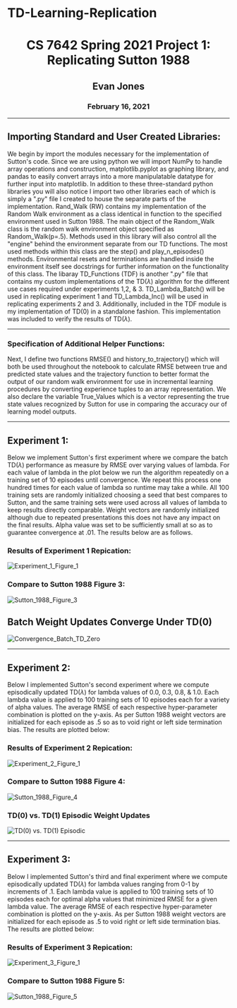 # TD-Learning-Replication

<h1><center>CS 7642 Spring 2021 Project 1: Replicating Sutton 1988</center></h1>
<h2><center>Evan Jones</center></h2>
<h3><center>February 16, 2021</center></h3>

---

## Importing Standard and User Created Libraries:
We begin by import the modules necessary for the implementation of Sutton's code. Since we are using python we will import NumPy to handle array operations and construction, matplotlib.pyplot as graphing library, and pandas to easily convert arrays into a more manipulatable datatype for further input into matplotlib. In addition to these three-standard python libraries you will also notice I import two other libraries each of which is simply a ".py" file I created to house the separate parts of the implementation. Rand_Walk (RW) contains my implementation of the Random Walk environment as a class identical in function to the specified environment used in Sutton 1988. The main object of the Random_Walk class is the random walk environment object specified as Random_Walk(p=.5). Methods used in this library will also control all the "engine" behind the environment separate from our TD functions. The most used methods within this class are the step() and play_n_episodes() methods. Environmental resets and terminations are handled inside the environment itself see docstrings for further information on the functionality of this class. The libaray TD_Functions (TDF) is another ".py" file that contains my custom implementations of the TD($\lambda$) algorithm for the different use cases required under experiments 1,2, & 3. TD_Lambda_Batch() will be used in replicating experiment 1 and TD_Lambda_Inc() will be used in replicating experiments 2 and 3. Additionally, included in the TDF module is my implementation of TD(0) in a standalone fashion. This implementation was included to verify the results of TD($\lambda$). 

---

### Specification of Additional Helper Functions:

Next, I define two functions RMSE() and history_to_trajectory() which will both be used throughout the notebook to calculate RMSE between true and predicted state values and the trajectory function to better format the output of our random walk environment for use in incremental learning procedures by converting experience tuples to an array representation. We also declare the variable True_Values which is a vector representing the true state values recognized by Sutton for use in comparing the accuracy our of learning model outputs.

---

## Experiment 1: 

Below we implement Sutton's first experiment where we compare the batch TD($\lambda$) performance as measure by RMSE over varying values of lambda. For each value of lambda in the plot below we run the algorithm repeatedly on a training set of 10 episodes until convergence. We repeat this process one hundred times for each value of lambda so runtime may take a while. All 100 training sets are randomly initialized choosing a seed that best compares to Sutton, and the same training sets were used across all values of lambda to keep results directly comparable. Weight vectors are randomly initialized although due to repeated presentations this does not have any impact on the final results. Alpha value was set to be sufficiently small at so as to guarantee convergence at .01. The results below are as follows. 


### Results of Experiment 1 Repication:

![Experiment_1_Figure_1](/assets/Experiment_1_Figure_1.png)


### Compare to Sutton 1988 Figure 3:


![Sutton_1988_Figure_3](/assets/Sutton_1988_Figure_3.png)

## Batch Weight Updates Converge Under TD(0)

![Convergence_Batch_TD_Zero](/assets/Convergence_Batch_TD_Zero.png)


---

## Experiment 2:

Below I implemented Sutton's second experiment where we compute episodically updated TD($\lambda$) for lambda values of 0.0, 0.3, 0.8, & 1.0. Each lambda value is applied to 100 training sets of 10 episodes each for a variety of alpha values. The average RMSE of each respective hyper-parameter combination is plotted on the y-axis. As per Sutton 1988 weight vectors are initialized for each episode as .5 so as to void right or left side termination bias. The results are plotted below:

### Results of Experiment 2 Repication:

![Experiment_2_Figure_1](/assets/Experiment_2_Figure_1.png)

### Compare to Sutton 1988 Figure 4:

![Sutton_1988_Figure_4](/assets/Sutton_1988_Figure_4.png)

### TD(0) vs. TD(1) Episodic Weight Updates

![TD(0) vs. TD(1) Episodic](/assets/TD(0)_vs_TD(1).png)

---

## Experiment 3:

Below I implemented Sutton's third and final experiment where we compute episodically updated TD($\lambda$) for lambda values ranging from 0-1 by increments of .1. Each lambda value is applied to 100 training sets of 10 episodes each for optimal alpha values that minimized RMSE for a given lambda value. The average RMSE of each respective hyper-parameter combination is plotted on the y-axis. As per Sutton 1988 weight vectors are initialized for each episode as .5 to void right or left side termination bias. The results are plotted below:

### Results of Experiment 3 Repication:

![Experiment_3_Figure_1](/assets/Experiment_3_Figure_1.png)

### Compare to Sutton 1988 Figure 5:

![Sutton_1988_Figure_5](/assets/Sutton_1988_Figure_5.png)
